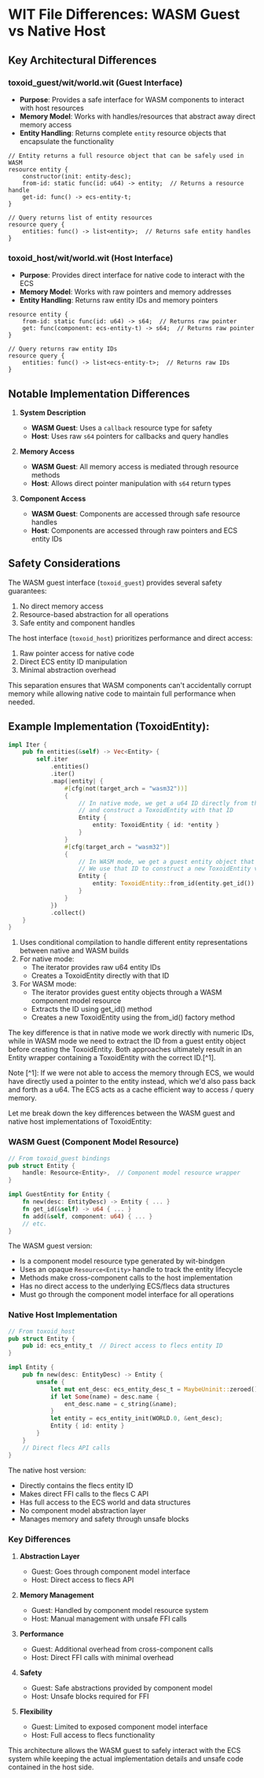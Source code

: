 # WIT File Differences: WASM Guest vs Native Host

## Key Architectural Differences

### toxoid_guest/wit/world.wit (Guest Interface)
- **Purpose**: Provides a safe interface for WASM components to interact with host resources
- **Memory Model**: Works with handles/resources that abstract away direct memory access
- **Entity Handling**: Returns complete `entity` resource objects that encapsulate the functionality

```wit:toxoid_guest/wit/world.wit
// Entity returns a full resource object that can be safely used in WASM
resource entity {
    constructor(init: entity-desc);
    from-id: static func(id: u64) -> entity;  // Returns a resource handle
    get-id: func() -> ecs-entity-t;
}

// Query returns list of entity resources
resource query {
    entities: func() -> list<entity>;  // Returns safe entity handles
}
```

### toxoid_host/wit/world.wit (Host Interface)
- **Purpose**: Provides direct interface for native code to interact with the ECS
- **Memory Model**: Works with raw pointers and memory addresses
- **Entity Handling**: Returns raw entity IDs and memory pointers

```wit:toxoid_host/wit/world.wit
resource entity {
    from-id: static func(id: u64) -> s64;  // Returns raw pointer
    get: func(component: ecs-entity-t) -> s64;  // Returns raw pointer
}

// Query returns raw entity IDs
resource query {
    entities: func() -> list<ecs-entity-t>;  // Returns raw IDs
}
```

## Notable Implementation Differences

1. **System Description**
   - **WASM Guest**: Uses a `callback` resource type for safety
   - **Host**: Uses raw `s64` pointers for callbacks and query handles

2. **Memory Access**
   - **WASM Guest**: All memory access is mediated through resource methods
   - **Host**: Allows direct pointer manipulation with `s64` return types

3. **Component Access**
   - **WASM Guest**: Components are accessed through safe resource handles
   - **Host**: Components are accessed through raw pointers and ECS entity IDs

## Safety Considerations

The WASM guest interface (`toxoid_guest`) provides several safety guarantees:
1. No direct memory access
2. Resource-based abstraction for all operations
3. Safe entity and component handles

The host interface (`toxoid_host`) prioritizes performance and direct access:
1. Raw pointer access for native code
2. Direct ECS entity ID manipulation
3. Minimal abstraction overhead

This separation ensures that WASM components can't accidentally corrupt memory while allowing native code to maintain full performance when needed.

## Example Implementation (ToxoidEntity):
```rust:crates/toxoid_api/src/lib.rs
impl Iter {
    pub fn entities(&self) -> Vec<Entity> {
        self.iter
            .entities()
            .iter()
            .map(|entity| {
                #[cfg(not(target_arch = "wasm32"))]
                {
                    // In native mode, we get a u64 ID directly from the iterator
                    // and construct a ToxoidEntity with that ID
                    Entity {
                        entity: ToxoidEntity { id: *entity }
                    }
                }
                #[cfg(target_arch = "wasm32")]
                {
                    // In WASM mode, we get a guest entity object that has a get_id() method
                    // We use that ID to construct a new ToxoidEntity via from_id()
                    Entity {
                        entity: ToxoidEntity::from_id(entity.get_id())
                    }
                }
            })
            .collect()
    }
}
```

1. Uses conditional compilation to handle different entity representations between native and WASM builds
2. For native mode:
   - The iterator provides raw u64 entity IDs
   - Creates a ToxoidEntity directly with that ID
3. For WASM mode:
   - The iterator provides guest entity objects through a WASM component model resource
   - Extracts the ID using get_id() method
   - Creates a new ToxoidEntity using the from_id() factory method

The key difference is that in native mode we work directly with numeric IDs, while in WASM mode we need to extract the ID from a guest entity object before creating the ToxoidEntity. Both approaches ultimately result in an Entity wrapper containing a ToxoidEntity with the correct ID.[^1].

Note [^1]: If we were not able to access the memory through ECS, we would have directly used a pointer to the entity instead, which we'd also pass back and forth as a u64. The ECS acts as a cache efficient way to access / query memory.

Let me break down the key differences between the WASM guest and native host implementations of ToxoidEntity:

### WASM Guest (Component Model Resource)
```rust
// From toxoid_guest bindings
pub struct Entity {
    handle: Resource<Entity>,  // Component model resource wrapper
}

impl GuestEntity for Entity {
    fn new(desc: EntityDesc) -> Entity { ... }
    fn get_id(&self) -> u64 { ... }
    fn add(&self, component: u64) { ... }
    // etc.
}
```
The WASM guest version:
- Is a component model resource type generated by wit-bindgen
- Uses an opaque `Resource<Entity>` handle to track the entity lifecycle
- Methods make cross-component calls to the host implementation
- Has no direct access to the underlying ECS/flecs data structures
- Must go through the component model interface for all operations

### Native Host Implementation 
```rust
// From toxoid_host
pub struct Entity { 
    pub id: ecs_entity_t  // Direct access to flecs entity ID
}

impl Entity {
    pub fn new(desc: EntityDesc) -> Entity {
        unsafe {
            let mut ent_desc: ecs_entity_desc_t = MaybeUninit::zeroed().assume_init();
            if let Some(name) = desc.name {
                ent_desc.name = c_string(&name);
            }
            let entity = ecs_entity_init(WORLD.0, &ent_desc);
            Entity { id: entity }
        }
    }
    // Direct flecs API calls
}
```

The native host version:
- Directly contains the flecs entity ID
- Makes direct FFI calls to the flecs C API
- Has full access to the ECS world and data structures
- No component model abstraction layer
- Manages memory and safety through unsafe blocks

### Key Differences

1. **Abstraction Layer**
   - Guest: Goes through component model interface
   - Host: Direct access to flecs API

2. **Memory Management**
   - Guest: Handled by component model resource system
   - Host: Manual management with unsafe FFI calls

3. **Performance**
   - Guest: Additional overhead from cross-component calls
   - Host: Direct FFI calls with minimal overhead

4. **Safety**
   - Guest: Safe abstractions provided by component model
   - Host: Unsafe blocks required for FFI

5. **Flexibility**
   - Guest: Limited to exposed component model interface
   - Host: Full access to flecs functionality

This architecture allows the WASM guest to safely interact with the ECS system while keeping the actual implementation details and unsafe code contained in the host side.



